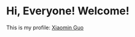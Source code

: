 # Hi, Everyone! Welcome!

This is my profile: [Xiaomin Guo](https://min-website-three.vercel.app/)


